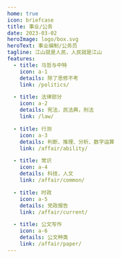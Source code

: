 ```yaml
---
home: true
icon: briefcase
title: 事业/公务
date: 2023-03-02
heroImage: logo/box.svg
heroText: 事业编制/公务员
tagline: 江山就是人民，人民就是江山
features:
  - title: 马哲与中特
    icon: a-1
    details: 除了思修不考
    link: /politics/

  - title: 法律部分
    icon: a-2
    details: 宪法，民法典，刑法
    link: /law/

  - title: 行测
    icon: a-3
    details: 判断、推理、分析、数字运算
    link: /affair/ability/

  - title: 常识
    icon: a-4
    details: 科技，人文
    link: /affair/common/

  - title: 时政
    icon: a-5
    details: 党政报告
    link: /affair/current/

  - title: 公文写作
    icon: a-6
    details: 公文种类
    link: /affair/paper/
---
```










